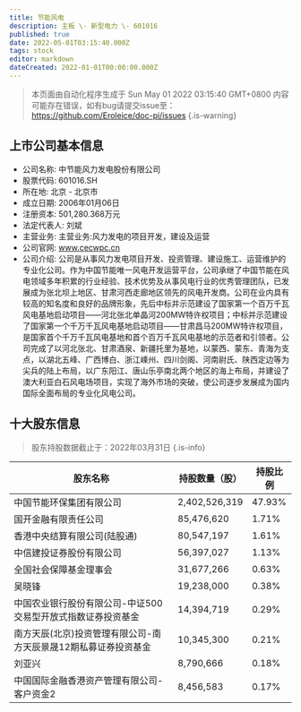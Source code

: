 ```yaml
---
title: 节能风电
description: 主板 \- 新型电力 \- 601016
published: true
date: 2022-05-01T03:15:40.000Z
tags: stock
editor: markdown
dateCreated: 2022-01-01T00:00:00.000Z
---
```


> 本页面由自动化程序生成于 Sun May 01 2022 03:15:40 GMT+0800
> 内容可能存在错误，如有bug请提交issue至：https://github.com/Eroleice/doc-pi/issues
{.is-warning}

## 上市公司基本信息
- 公司名称: 中节能风力发电股份有限公司
- 股票代码: 601016.SH
- 所在地: 北京 - 北京市
- 成立日期: 2006年01月06日
- 注册资本: 501,280.368万元
- 法定代表人: 刘斌
- 主营业务: 主营业务:风力发电的项目开发，建设及运营
- 公司官网: www.cecwpc.cn
- 公司介绍: 公司是从事风力发电项目开发、投资管理、建设施工、运营维护的专业化公司。作为中国节能唯一风电开发运营平台，公司承继了中国节能在风电领域多年积累的行业经验、技术优势及从事风电行业的优秀管理团队，已发展成为张北坝上地区、甘肃河西走廊地区领先的风电开发商。公司在业内具有较高的知名度和良好的品牌形象，先后中标并示范建设了国家第一个百万千瓦风电基地启动项目——河北张北单晶河200MW特许权项目；中标并示范建设了国家第一个千万千瓦风电基地启动项目——甘肃昌马200MW特许权项目，是国家首个千万千瓦风电基地和首个百万千瓦风电基地的示范者和引领者。公司完成了以河北张北、甘肃酒泉、新疆托里为基地，以蒙西、蒙东、青海为支点，以湖北五峰、广西博白、浙江嵊州、四川剑阁、河南尉氏、陕西定边等为尖兵的陆上布局，以广东阳江、唐山乐亭南北两个地区的海上布局，并建设了澳大利亚白石风电场项目，实现了海外市场的突破，使公司逐步发展成为国内国际全面布局的专业化风电公司。


## 十大股东信息
> 股东持股数据截止于：2022年03月31日
{.is-info}

| 股东名称 | 持股数量（股） | 持股比例 |
| --- | --- | --- |
| 中国节能环保集团有限公司 | 2,402,526,319 | 47.93% |
| 国开金融有限责任公司 | 85,476,620 | 1.71% |
| 香港中央结算有限公司(陆股通) | 80,547,197 | 1.61% |
| 中信建投证券股份有限公司 | 56,397,027 | 1.13% |
| 全国社会保障基金理事会 | 31,677,266 | 0.63% |
| 吴晓锋 | 19,238,000 | 0.38% |
| 中国农业银行股份有限公司-中证500交易型开放式指数证券投资基金 | 14,394,719 | 0.29% |
| 南方天辰(北京)投资管理有限公司-南方天辰景晟12期私募证券投资基金 | 10,345,300 | 0.21% |
| 刘亚兴 | 8,790,666 | 0.18% |
| 中国国际金融香港资产管理有限公司-客户资金2 | 8,456,583 | 0.17% |




